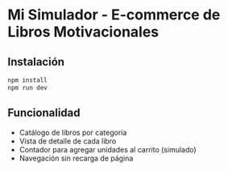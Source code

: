 # Mi Simulador - E-commerce de Libros Motivacionales

## Instalación

```bash
npm install
npm run dev
```

## Funcionalidad

- Catálogo de libros por categoría
- Vista de detalle de cada libro
- Contador para agregar unidades al carrito (simulado)
- Navegación sin recarga de página